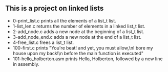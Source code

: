 ## This is a project on linked lists
* 0-print_list.c prints all the elements of a list_t list.
* 1-list_len.c returns the number of elements in a linked list_t list.
* 2-add_node.c adds a new node at the beginning of a list_t list.
* 3-add_node_end.c adds a new node at the end of a list_t list.
* 4-free_list.c frees a list_t list.
* 100-first.c prints "You're beat! and yet, you must allow,\nI bore my house upon my back!\n before the main function is executed"
* 101-hello_holberton.asm prints Hello, Holberton, followed by a new line in assembly. 
